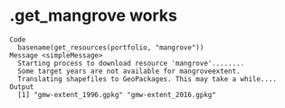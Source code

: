 # .get_mangrove works

    Code
      basename(get_resources(portfolio, "mangrove"))
    Message <simpleMessage>
      Starting process to download resource 'mangrove'........
      Some target years are not available for mangroveextent.
      Translating shapefiles to GeoPackages. This may take a while....
    Output
      [1] "gmw-extent_1996.gpkg" "gmw-extent_2016.gpkg"

